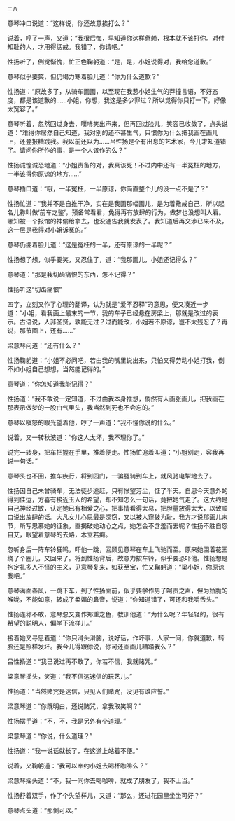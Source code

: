     二八 

   意琴冲口说道：“这样说，你还故意挨打么？”

   说着，哼了一声，又道：“我很后悔，早知道你这样惫赖，根本就不该打你。对付知耻的人，才用得惩戒。我错了，你请吧。”

   性扬听了，倒觉惭愧，忙正色鞠躬道：“是，是，小姐说得对，我给您道歉。”

   意琴似乎要笑，但仍竭力寒着脸儿道：“你为什么道歉？”

   性扬道：“原故多了，从骑车画画，以至现在我惹小姐生气的莽撞言语，不好态度，都是该道歉的……小姐，你想，我这是多少罪过？所以觉得你只打一下，好像太宽容了。”

   意琴听着，忽然回过身去，噗哧笑出声来，但再回过脸儿，笑容已收敛了，点头说道：“难得你居然自己知道，我对别的还不甚生气，只恨你为什么把我画在画儿上，还登报糟践我。我以前还以为……吕性扬是个有出息的艺术家，今儿才知道错了。请问你所作的事，是一个人该作的么？”

   性扬诚惶诚恐地道：“小姐责备的对，我真该死！不过内中还有一半冤枉的地方，一半该得你原谅的地方……”

   意琴插口道：“哦，一半冤枉，一半原谅，你简直整个儿的没一点不是了？”

   性扬忙道：“我并不是自推干净，实在是我画那幅画儿，是为着儆戒自己，所以起名儿称叫做‘前车之鉴’，预备常看看，免得再有放肆的行为，做梦也没想叫人看。哪知被一个报馆的神偷给拿去，也没通告我就发表了。我知道后再交涉已来不及，这一层是我得对小姐诉冤的。”

   意琴仍绷着脸儿道：“这是冤枉的一半，还有原谅的一半呢？”

   性扬想了想，似乎要笑，又忍住了，道：“我那画儿，小姐还记得么？”

   意琴道：“那是我切齿痛恨的东西，怎不记得？”

   性扬听这“切齿痛恨”

   四字，立刻又作了心理的翻译，认为就是“爱不忍释”的意思，便又凑近一步道：“小姐，看我画上最末的一节，我的车子已经悬在房梁上，那就是改过的表示。古语说，人非圣贤，孰能无过？过而能改，小姐若不原谅，岂不太残忍了？再说，那节画上，还有……”

   梁意琴问道：“还有什么？”

   性扬鞠躬道：“小姐不必问吧，若由我的嘴里说出来，只怕又得劳动小姐打我，倒不如小姐自己想想，当然能记得的。”

   意琴道：“你怎知道我能记得？”

   性扬道：“我不敢说一定知道，不过由我本身推想，倘然有人画张画儿，把我画在那表示做梦的一股白气里头，我当然到死也不会忘的。”

   意琴以嗔怒的眼光望着他，哼了一声道：“我不懂你说的什么。”

   说着，又一转秋波道：“你这人太坏，我不理你了。”

   说完一转身，把车把握在手里，推着便走。性扬忙追着叫道：“小姐别走，容我再说一句话。”

   意琴头也不回，推车疾行，将到园门，一骗腿骑到车上，就风驰电掣地去了。

   性扬因自己未曾骑车，无法徒步追赶，只有怅望芳尘，怔了半天。自思今天意外的得到佳运，方喜有接近玉人的希望，却不知怎么一句话，竟把她气走了。这大约是自己神经过敏，认定她已有相爱之心，把事情看得太易，把胆量放得太大，以致顺口说出放肆的话。大凡女儿心思最是深窃，又以被人窥破为耻，我方才说那画儿末节，所写思慕她的征象，直揭破她动心之点，她怎会不含羞而去呢？性扬不胜自怨自艾，眼望着意琴的去路，木立若痴。

   忽听身后一阵车铃狂鸣，吓他一跳，回顾见意琴在车上飞驰而至。原来她围着花园绕了个圈儿，又回来了。将到性扬背后，故意力按车铃，似乎要恐吓他。性扬想是抱定礼多人不怪的主义，见意琴复来，如获至宝，忙又鞠躬道：“梁小姐，你原谅我吧。”

   意琴满面春风，一跳下车，到了性扬面前，似乎要学作男子呵责之声，但为娇脆的喉咙，不能如意，转成了柔媚的鼻音，说道：“你知道错了，可还和我嚼舌头。”

   性扬连称不敢，意琴忽又变作郑重之色，教训他道：“为什么呢？年轻轻的，很有希望的聪明人，偏学下流样儿。”

   接着她又寻思着道：“你只滑头滑脑，说好话，作坏事，人家一问，你就道歉，转脸还是照样发坏。我今儿得跟你说，你可还画画儿糟踏我么？”

   吕性扬道：“我已说过再不敢了，你若不信，我就赌咒。”

   梁意琴摇头，笑道：“我不信这迷信的玩艺儿。”

   性扬道：“当然赌咒是迷信，只见人们赌咒，没见有谁应誓。”

   梁意琴道：“你既明白，还说赌咒，拿我取笑啊？”

   性扬摆手道：“不，不，我是另外有个道理。”

   梁意琴道：“你说，什么道理？”

   性扬道：“我一说话就长了，在这道上站着不便。”

   说着，又鞠躬道：“我可以奉约小姐去喝杯咖啡么？”

   梁意琴摇头道：“不，我一同你去喝咖啡，就成了朋友了，我不上当。”

   性扬舒着双手，作了个失望样儿，又道：“那么，还进花园里坐坐可好？”

   意琴点头道：“那倒可以。”

